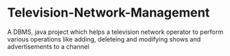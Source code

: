 # Television-Network-Management
A DBMS, java project which helps a television network operator to perform various operations like adding, deleteing and modifying shows and advertisements to a channel
